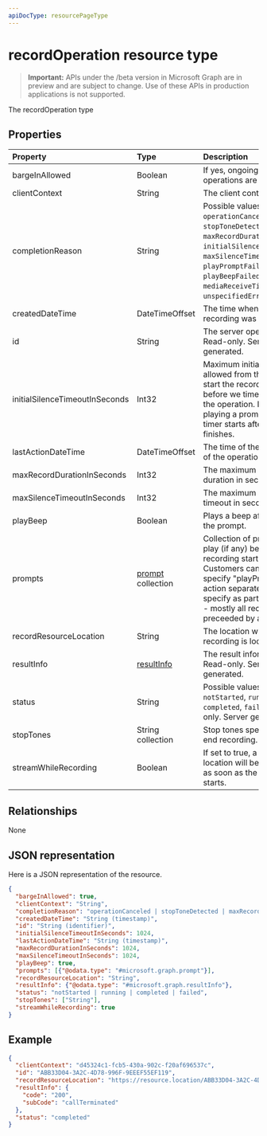```yaml
---
apiDocType: resourcePageType
---
```

# recordOperation resource type

> **Important:** APIs under the /beta version in Microsoft Graph are in preview and are subject to change. Use of these APIs in production applications is not supported.

The recordOperation type

## Properties

| Property                       | Type                        | Description                                                                                                                                       |
| :----------------------------- | :---------------------------| :-------------------------------------------------------------------------------------------------------------------------------------------------|
| bargeInAllowed                 | Boolean                     | If yes, ongoing media operations are cancelled.                                                                                                   |
| clientContext                  | String                      | The client context.                                                                                                                               |
| completionReason               | String                      | Possible values are: `operationCanceled`, `stopToneDetected`, `maxRecordDurationReached`, `initialSilenceTimeout`, `maxSilenceTimeout`, `playPromptFailed`, `playBeepFailed`, `mediaReceiveTimeout`, `unspecifiedError`. |
| createdDateTime                | DateTimeOffset              | The time when the recording was created.                                                                                                                                                  |
| id                             | String                      | The server operation id. Read-only. Server generated.                                                                                             |
| initialSilenceTimeoutInSeconds | Int32                       | Maximum initial silence allowed from the time we start the record operation before we timeout and fail the operation. If we are playing a prompt, then this timer starts after prompt finishes. |
| lastActionDateTime             | DateTimeOffset              | The time of the last action of the operation.                                                                                                                                                  |
| maxRecordDurationInSeconds     | Int32                       | The maximum record duration in seconds. |
| maxSilenceTimeoutInSeconds     | Int32                       | The maximum silence timeout in seconds. |
| playBeep                       | Boolean                     | Plays a beep after playing the prompt.|
| prompts                        | [prompt](prompt.md) collection | Collection of prompts to play (if any) before recording starts. Customers can choose to specify "playPrompt" action separately or specify as part of "record" - mostly all records are preceeded by a prompt |
| recordResourceLocation         | String                      | The location where the recording is located. |
| resultInfo                     | [resultInfo](resultinfo.md) | The result information.  Read-only. Server generated.                                                                                             |
| status                         | String                      | Possible values are: `notStarted`, `running`, `completed`, `failed`. Read-only. Server generated.                                                 |
| stopTones                      | String collection           | Stop tones specified to end recording. |
| streamWhileRecording           | Boolean                     | If set to true, a resource location will be provided as soon as the recording starts.                                                             |

## Relationships
None

## JSON representation

Here is a JSON representation of the resource.

<!-- {
  "blockType": "resource",
  "optionalProperties": [

  ],
  "@odata.type": "microsoft.graph.recordOperation"
}-->
```json
{
  "bargeInAllowed": true,
  "clientContext": "String",
  "completionReason": "operationCanceled | stopToneDetected | maxRecordDurationReached | initialSilenceTimeout | maxSilenceTimeout | playPromptFailed | playBeepFailed | mediaReceiveTimeout | unspecifiedError",
  "createdDateTime": "String (timestamp)",
  "id": "String (identifier)",
  "initialSilenceTimeoutInSeconds": 1024,
  "lastActionDateTime": "String (timestamp)",
  "maxRecordDurationInSeconds": 1024,
  "maxSilenceTimeoutInSeconds": 1024,
  "playBeep": true,
  "prompts": [{"@odata.type": "#microsoft.graph.prompt"}],
  "recordResourceLocation": "String",
  "resultInfo": {"@odata.type": "#microsoft.graph.resultInfo"},
  "status": "notStarted | running | completed | failed",
  "stopTones": ["String"],
  "streamWhileRecording": true
}
```

## Example

<!-- {
  "blockType": "example",
  "@odata.type": "microsoft.graph.recordOperation",
  "truncated": true
}-->
```json
{
  "clientContext": "d45324c1-fcb5-430a-902c-f20af696537c",
  "id": "ABB33D04-3A2C-4D78-996F-9EEEF55EF119",
  "recordResourceLocation": "https://resource.location/ABB33D04-3A2C-4D78-996F-9EEEF55EF119",
  "resultInfo": {
    "code": "200",
    "subCode": "callTerminated"
  },
  "status": "completed"
}
```

<!-- uuid: 8fcb5dbc-d5aa-4681-8e31-b001d5168d79
2015-10-25 14:57:30 UTC -->
<!-- {
  "type": "#page.annotation",
  "description": "recordOperation resource",
  "keywords": "",
  "section": "documentation",
  "tocPath": ""
}-->
